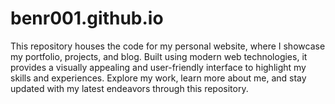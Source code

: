 # benr001.github.io
This repository houses the code for my personal website, where I showcase my portfolio, projects, and blog. Built using modern web technologies, it provides a visually appealing and user-friendly interface to highlight my skills and experiences. Explore my work, learn more about me, and stay updated with my latest endeavors through this repository.
